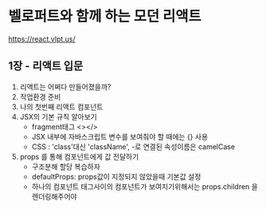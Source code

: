 # 벨로퍼트와 함께 하는 모던 리액트
https://react.vlpt.us/

## 1장 - 리액트 입문

1. 리액트는 어쩌다 만들어졌을까?
2. 작업환경 준비
3. 나의 첫번째 리액트 컴포넌트
4. JSX의 기본 규칙 알아보기
    - fragment태그 <></>
    - JSX 내부에 자바스크립트 변수를 보여줘야 할 때에는 {} 사용
    - CSS : 'class'대신 'className', -로 연결된 속성이름은 camelCase
5. props 를 통해 컴포넌트에게 값 전달하기
    - 구조분해 할당 복습하자
    - defaultProps: props값이 지정되지 않았을때 기본값 설정
    - 하나의 컴포넌트 태그사이의 컴포넌트가 보여지기위해서는 props.children 을 렌더링해주어야